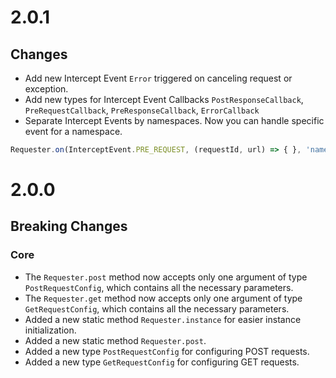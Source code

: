 # 2.0.1
## Changes
- Add new Intercept Event `Error` triggered on canceling request or exception.
- Add new types for Intercept Event Callbacks `PostResponseCallback`, `PreRequestCallback`, `PreResponseCallback`, `ErrorCallback`
- Separate Intercept Events by namespaces. Now you can handle specific event for a namespace. 
```typescript
Requester.on(InterceptEvent.PRE_REQUEST, (requestId, url) => { }, 'namespace')
```

# 2.0.0
## Breaking Changes
### Core
- The `Requester.post` method now accepts only one argument of type `PostRequestConfig`, which contains all the necessary parameters.
- The `Requester.get` method now accepts only one argument of type `GetRequestConfig`, which contains all the necessary parameters.
- Added a new static method `Requester.instance` for easier instance initialization.
- Added a new static method `Requester.post`.
- Added a new type `PostRequestConfig` for configuring POST requests.
- Added a new type `GetRequestConfig` for configuring GET requests.
